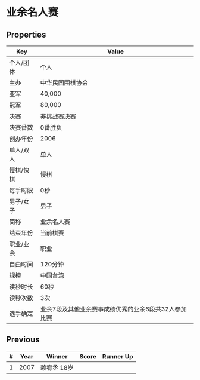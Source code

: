 # 业余名人赛

## Properties

| Key | Value |
| --- | ----- |
| 个人/团体 | 个人 |
| 主办 | 中华民国围棋协会 |
| 亚军 | 40,000 |
| 冠军 | 80,000 |
| 决赛 | 非挑战赛决赛 |
| 决赛番数 | 0番胜负 |
| 创办年份 | 2006 |
| 单人/双人 | 单人 |
| 慢棋/快棋 | 慢棋 |
| 每手时限 | 0秒 |
| 男子/女子 | 男子 |
| 简称 | 业余名人赛 |
| 结束年份 | 当前棋赛 |
| 职业/业余 | 职业 |
| 自由时间 | 120分钟 |
| 规模 | 中国台湾 |
| 读秒时长 | 60秒 |
| 读秒次数 | 3次 |
| 选手确定 | 业余7段及其他业余赛事成绩优秀的业余6段共32人参加比赛 |

## Previous

| # | Year | Winner | Score | Runner Up |
| --- | --- | --- | --- | --- |
| 1 | 2007 | 赖宥丞 18岁 |  |  |

